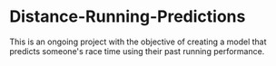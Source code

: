 # Distance-Running-Predictions
This is an ongoing project with the objective of creating a model that predicts someone's race time using their past running performance.
